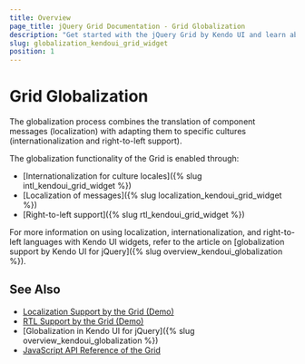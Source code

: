 ```yaml
---
title: Overview
page_title: jQuery Grid Documentation - Grid Globalization
description: "Get started with the jQuery Grid by Kendo UI and learn about the globalization options it supports."
slug: globalization_kendoui_grid_widget
position: 1
---
```


# Grid Globalization

The globalization process combines the translation of component messages (localization) with adapting them to specific cultures (internationalization and right-to-left support).

The globalization functionality of the Grid is enabled through:
* [Internationalization for culture locales]({% slug intl_kendoui_grid_widget %})
* [Localization of messages]({% slug localization_kendoui_grid_widget %})
* [Right-to-left support]({% slug rtl_kendoui_grid_widget %})

For more information on using localization, internationalization, and right-to-left languages with Kendo UI widgets, refer to the article on [globalization support by Kendo UI for jQuery]({% slug overview_kendoui_globalization %}).

## See Also

* [Localization Support by the Grid (Demo)](https://demos.telerik.com/kendo-ui/grid/localization)
* [RTL Support by the Grid (Demo)](https://demos.telerik.com/kendo-ui/grid/right-to-left-support)
* [Globalization in Kendo UI for jQuery]({% slug overview_kendoui_globalization %})
* [JavaScript API Reference of the Grid](/api/javascript/ui/grid)
